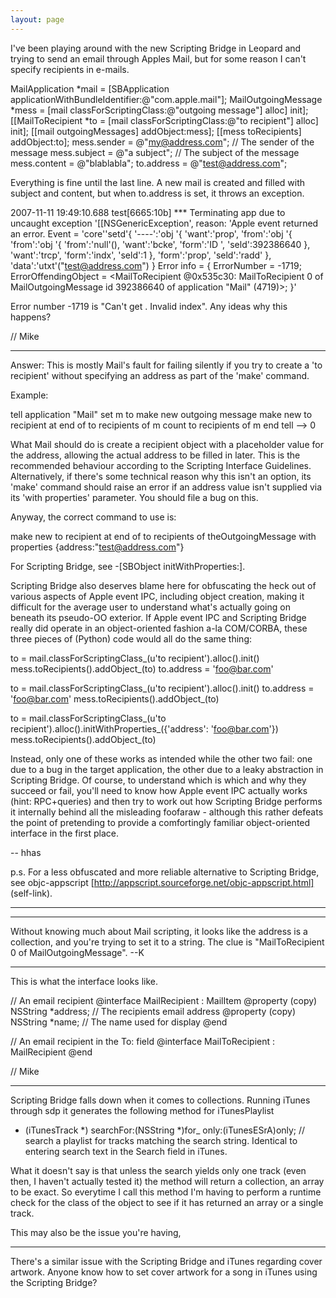 ```yaml
---
layout: page
---
```




I've been playing around with the new Scripting Bridge in Leopard and trying to send an email through Apples Mail, but for some reason I can't specify recipients in e-mails.

    
MailApplication *mail = [SBApplication applicationWithBundleIdentifier:@"com.apple.mail"];
MailOutgoingMessage *mess = [mail classForScriptingClass:@"outgoing message"] alloc] init];
[[MailToRecipient *to = [mail classForScriptingClass:@"to recipient"] alloc] init];
[[mail outgoingMessages] addObject:mess];
[[mess toRecipients] addObject:to];
mess.sender = @"my@address.com";  // The sender of the message
mess.subject = @"a subject";  // The subject of the message
mess.content = @"blablabla";
to.address = @"test@address.com";


Everything is fine until the last line. A new mail is created and filled with subject and content, but when to.address is set, it throws an exception.

    
2007-11-11 19:49:10.688 test[6665:10b] *** Terminating app due to uncaught exception '[[NSGenericException', reason: 'Apple event returned an error.  Event = 'core'\'setd'{ '----':'obj '{ 'want':'prop', 'from':'obj '{ 'from':'obj '{ 'from':'null'(), 'want':'bcke', 'form':'ID  ', 'seld':392386640 }, 'want':'trcp', 'form':'indx', 'seld':1 }, 'form':'prop', 'seld':'radd' }, 'data':'utxt'("test@address.com") }
Error info = {
    ErrorNumber = -1719;
    ErrorOffendingObject = <MailToRecipient @0x535c30: MailToRecipient 0 of MailOutgoingMessage id 392386640 of application "Mail" (4719)>;
}'


Error number -1719 is "Can't get <reference>. Invalid index". Any ideas why this happens?

// Mike


----

Answer: This is mostly Mail's fault for failing silently if you try to create a 'to recipient' without specifying an address as part of the 'make' command.

Example:

    
tell application "Mail"
	set m to make new outgoing message
	make new to recipient at end of to recipients of m
	count to recipients of m
end tell
--> 0


What Mail should do is create a recipient object with a placeholder value for the address, allowing the actual address to be filled in later. This is the recommended behaviour according to the Scripting Interface Guidelines. Alternatively, if there's some technical reason why this isn't an option, its 'make' command should raise an error if an address value isn't supplied via its 'with properties' parameter. You should file a bug on this.

Anyway, the correct command to use is:

    
make new to recipient at end of to recipients of theOutgoingMessage with properties {address:"test@address.com"}


For Scripting Bridge, see -[SBObject initWithProperties:].

Scripting Bridge also deserves blame here for obfuscating the heck out of various aspects of Apple event IPC, including object creation, making it difficult for the average user to understand what's actually going on beneath its pseudo-OO exterior. If Apple event IPC and Scripting Bridge really did operate in an object-oriented fashion a-la COM/CORBA, these three pieces of (Python) code would all do the same thing:

    
to = mail.classForScriptingClass_(u'to recipient').alloc().init()
mess.toRecipients().addObject_(to)
to.address = 'foo@bar.com'


    
to = mail.classForScriptingClass_(u'to recipient').alloc().init()
to.address = 'foo@bar.com'
mess.toRecipients().addObject_(to)


    
to = mail.classForScriptingClass_(u'to recipient').alloc().initWithProperties_({'address': 'foo@bar.com'})
mess.toRecipients().addObject_(to)


Instead, only one of these works as intended while the other two fail: one due to a bug in the target application, the other due to a leaky abstraction in Scripting Bridge. Of course, to understand which is which and why they succeed or fail, you'll need to know how Apple event IPC actually works (hint: RPC+queries) and then try to work out how Scripting Bridge performs it internally behind all the misleading foofaraw - although this rather defeats the point of pretending to provide a comfortingly familiar object-oriented interface in the first place.

-- hhas

p.s. For a less obfuscated and more reliable alternative to Scripting Bridge, see objc-appscript [http://appscript.sourceforge.net/objc-appscript.html] (self-link).

----


----

Without knowing much about Mail scripting, it looks like the address is a collection, and you're trying to set it to a string.  The clue is "MailToRecipient 0 of MailOutgoingMessage".  --K

----

This is what the interface looks like.
    
// An email recipient
@interface MailRecipient : MailItem
@property (copy) NSString *address;  // The recipients email address
@property (copy) NSString *name;  // The name used for display
@end

// An email recipient in the To: field
@interface MailToRecipient : MailRecipient
@end


// Mike

----

 Scripting Bridge falls down when it comes to collections. Running iTunes through sdp it generates the following method for iTunesPlaylist

    
- (iTunesTrack *) searchFor:(NSString *)for_ only:(iTunesESrA)only;  // search a playlist for tracks matching the search string. Identical to entering search text in the Search field in iTunes.


What it doesn't say is that unless the search yields only one track (even then, I haven't actually tested it) the method will return a collection, an array to be exact. So everytime I call this method I'm having to perform a runtime check for the class of the object to see if it has returned an array or a single track.

This may also be the issue you're having,

----
There's a similar issue with the Scripting Bridge and iTunes regarding cover artwork. Anyone know how to set cover artwork for a song in iTunes using the Scripting Bridge?
